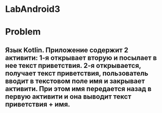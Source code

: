 # LabAndroid3
# Problem
## Язык Kotlin. Приложение содержит 2 активити: 1-я открывает вторую и посылает в нее текст приветствия. 2-я открывается, получает текст приветствия, пользователь вводит в текстовом поле имя и закрывает активити. При этом имя передается назад в первую активити и она выводит текст приветствия + имя.
